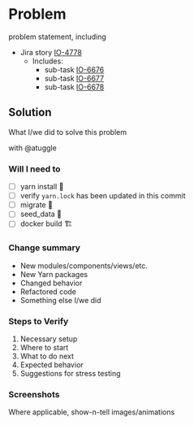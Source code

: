 # Problem

problem statement, including

- Jira story [IO-4778](https://jira.rediker.com/browse/IO-4778)
  - Includes:
    - sub-task [IO-6676](https://jira.rediker.com/browse/IO-6676)
    - sub-task [IO-6677](https://jira.rediker.com/browse/IO-6677)
    - sub-task [IO-6678](https://jira.rediker.com/browse/IO-6678)

## Solution

What I/we did to solve this problem

with @atuggle

### Will I need to

- [ ] yarn install 🧶
- [ ] verify `yarn.lock` has been updated in this commit
- [ ] migrate 🦢
- [ ] seed_data 🌱
- [ ] docker build 🏗️

### Change summary

- New modules/components/views/etc.
- New Yarn packages
- Changed behavior
- Refactored code
- Something else I/we did

### Steps to Verify

1. Necessary setup
2. Where to start
3. What to do next
4. Expected behavior
5. Suggestions for stress testing

### Screenshots

Where applicable, show-n-tell images/animations
